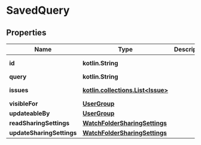 
# SavedQuery

## Properties
Name | Type | Description | Notes
------------ | ------------- | ------------- | -------------
**id** | **kotlin.String** |  |  [optional] [readonly]
**query** | **kotlin.String** |  |  [optional]
**issues** | [**kotlin.collections.List&lt;Issue&gt;**](Issue.md) |  |  [optional] [readonly]
**visibleFor** | [**UserGroup**](UserGroup.md) |  |  [optional]
**updateableBy** | [**UserGroup**](UserGroup.md) |  |  [optional]
**readSharingSettings** | [**WatchFolderSharingSettings**](WatchFolderSharingSettings.md) |  |  [optional]
**updateSharingSettings** | [**WatchFolderSharingSettings**](WatchFolderSharingSettings.md) |  |  [optional]



